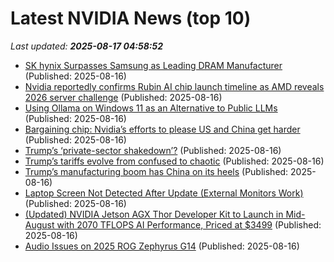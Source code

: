 # Latest NVIDIA News (top 10)
_Last updated: **2025-08-17 04:58:52**_

- [SK hynix Surpasses Samsung as Leading DRAM Manufacturer](https://www.madshrimps.be/news/sk-hynix-surpasses-samsung-as-leading-dram-manufacturer/) (Published: 2025-08-16)
- [Nvidia reportedly confirms Rubin AI chip launch timeline as AMD reveals 2026 server challenge](https://www.digitimes.com/news/a20250814VL206/nvidia-rubin-ai-chip-amd-launch.html) (Published: 2025-08-16)
- [Using Ollama on Windows 11 as an Alternative to Public LLMs](https://www.sqlservercentral.com/editorials/using-ollama-on-windows-11-as-an-alternative-to-public-llms) (Published: 2025-08-16)
- [Bargaining chip: Nvidia’s efforts to please US and China get harder](https://biztoc.com/x/8dedc5c68b7d0de0) (Published: 2025-08-16)
- [Trump’s ‘private-sector shakedown’?](https://www.americanthinker.com/blog/2025/08/trump_s_private_sector_shakedown.html) (Published: 2025-08-16)
- [Trump’s tariffs evolve from confused to chaotic](https://www.irishtimes.com/business/markets/2025/08/16/trumps-tariffs-turn-from-confused-to-chaotic/) (Published: 2025-08-16)
- [Trump’s manufacturing boom has China on its heels](https://www.americanthinker.com/blog/2025/08/trump_s_manufacturing_boom_has_china_on_its_heels.html) (Published: 2025-08-16)
- [Laptop Screen Not Detected After Update (External Monitors Work)](https://askubuntu.com/questions/1554576/laptop-screen-not-detected-after-update-external-monitors-work) (Published: 2025-08-16)
- [(Updated) NVIDIA Jetson AGX Thor Developer Kit to Launch in Mid-August with 2070 TFLOPS AI Performance, Priced at $3499](https://linuxgizmos.com/updated-nvidia-jetson-agx-thor-developer-kit-to-launch-in-mid-august-with-2070-tflops-ai-performance-priced-at-3499/) (Published: 2025-08-16)
- [Audio Issues on 2025 ROG Zephyrus G14](https://askubuntu.com/questions/1554573/audio-issues-on-2025-rog-zephyrus-g14) (Published: 2025-08-16)
